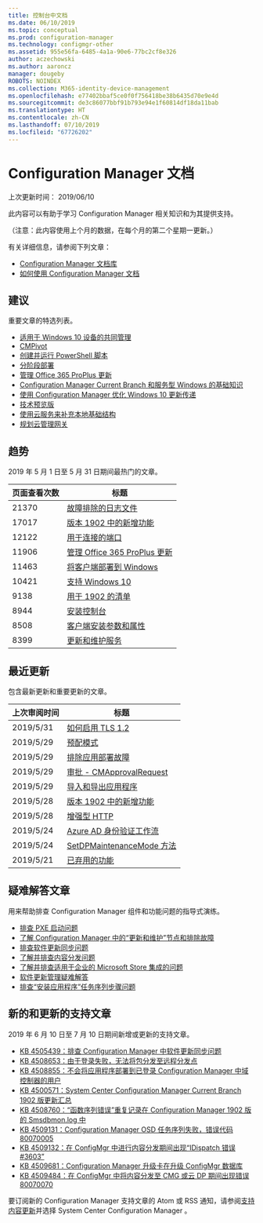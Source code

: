 ```yaml
---
title: 控制台中文档
ms.date: 06/10/2019
ms.topic: conceptual
ms.prod: configuration-manager
ms.technology: configmgr-other
ms.assetid: 955e56fa-6485-4a1a-90e6-77bc2cf8e326
author: aczechowski
ms.author: aaroncz
manager: dougeby
ROBOTS: NOINDEX
ms.collection: M365-identity-device-management
ms.openlocfilehash: e77402bbaf5ce0f0f756418be38b6435d70e9e4d
ms.sourcegitcommit: de3c86077bbf91b793e94e1f60814df18da11bab
ms.translationtype: HT
ms.contentlocale: zh-CN
ms.lasthandoff: 07/10/2019
ms.locfileid: "67726202"
---
```

<!-- 
- Feature 1357546
- This page displays in-console, under the Community workspace, Documentation node. 
- Don't use any relative links; must be full https://docs.microsoft.com and language neutral
- Process: https://microsoft.sharepoint.com/teams/ConfigMgr/Documents/ContentPub/Data%20collection%20process%20for%20Feature%201357546%20In-console%20documentation.docx?web=1
-->

# <a name="configuration-manager-documentation"></a>Configuration Manager 文档

上次更新时间：  2019/06/10

此内容可以有助于学习 Configuration Manager 相关知识和为其提供支持。

（注意：此内容使用上个月的数据，在每个月的第二个星期一更新。）

有关详细信息，请参阅下列文章：

- [Configuration Manager 文档库](https://docs.microsoft.com/sccm)  
- [如何使用 Configuration Manager 文档](https://docs.microsoft.com/sccm/core/understand/use-docs)

## <a name="recommended"></a>建议

重要文章的特选列表。

- [适用于 Windows 10 设备的共同管理](https://docs.microsoft.com/sccm/comanage/overview)  
- [CMPivot](https://docs.microsoft.com/sccm/core/servers/manage/cmpivot)  
- [创建并运行 PowerShell 脚本](https://docs.microsoft.com/sccm/apps/deploy-use/create-deploy-scripts)  
- [分阶段部署](https://docs.microsoft.com/sccm/osd/deploy-use/create-phased-deployment-for-task-sequence)  
- [管理 Office 365 ProPlus 更新](https://docs.microsoft.com/sccm/sum/deploy-use/manage-office-365-proplus-updates)  
- [Configuration Manager Current Branch 和服务型 Windows 的基础知识](https://docs.microsoft.com/sccm/core/understand/configuration-manager-and-windows-as-service)
- [使用 Configuration Manager 优化 Windows 10 更新传递](https://docs.microsoft.com/sccm/sum/deploy-use/optimize-windows-10-update-delivery)
- [技术预览版](https://docs.microsoft.com/sccm/core/get-started/technical-preview)
- [使用云服务来补充本地基础结构](https://docs.microsoft.com/sccm/core/understand/use-cloud-services)
- [规划云管理网关](https://docs.microsoft.com/sccm/core/clients/manage/plan-cloud-management-gateway)

## <a name="trending"></a>趋势

2019 年 5 月 1 日至 5 月 31 日期间最热门的文章。

| 页面查看次数 | 标题 |
|------------|-------|
| 21370 | [故障排除的日志文件](https://docs.microsoft.com/sccm/core/plan-design/hierarchy/log-files) |
| 17017 | [版本 1902 中的新增功能](https://docs.microsoft.com/sccm/core/plan-design/changes/whats-new-in-version-1902) |
| 12122 | [用于连接的端口](https://docs.microsoft.com/sccm/core/plan-design/hierarchy/ports) |
| 11906 | [管理 Office 365 ProPlus 更新](https://docs.microsoft.com/sccm/sum/deploy-use/manage-office-365-proplus-updates) |
| 11463 | [将客户端部署到 Windows](https://docs.microsoft.com/sccm/core/clients/deploy/deploy-clients-to-windows-computers) |
| 10421 | [支持 Windows 10](https://docs.microsoft.com/sccm/core/plan-design/configs/support-for-windows-10) |
| 9138 | [用于 1902 的清单](https://docs.microsoft.com/sccm/core/servers/manage/checklist-for-installing-update-1902) |
| 8944 | [安装控制台](https://docs.microsoft.com/sccm/core/servers/deploy/install/install-consoles) |
| 8508 | [客户端安装参数和属性](https://docs.microsoft.com/sccm/core/clients/deploy/about-client-installation-properties) |
| 8399 | [更新和维护服务](https://docs.microsoft.com/sccm/core/servers/manage/updates) |

## <a name="recently-updated"></a>最近更新

包含最新更新和重要更新的文章。

| 上次审阅时间 | 标题 |
|---------------|-------|
| 2019/5/31 | [如何启用 TLS 1.2](https://docs.microsoft.com/sccm/core/plan-design/security/enable-tls-1-2) |
| 2019/5/29 | [预配模式](https://docs.microsoft.com/sccm/osd/understand/provisioning-mode) |
| 2019/5/29 | [排除应用部署故障](https://docs.microsoft.com/sccm/apps/deploy-use/troubleshoot-application-deployment) |
| 2019/5/29 | [审批 - CMApprovalRequest](https://docs.microsoft.com/powershell/module/configurationmanager/approve-cmapprovalrequest) |
| 2019/5/29 | [导入和导出应用程序](https://docs.microsoft.com/sccm/apps/deploy-use/import-export-applications) |
| 2019/5/28 | [版本 1902 中的新增功能](https://docs.microsoft.com/sccm/core/plan-design/changes/whats-new-in-version-1902) |
| 2019/5/28 | [增强型 HTTP](https://docs.microsoft.com/sccm/core/plan-design/hierarchy/enhanced-http) |
| 2019/5/24 | [Azure AD 身份验证工作流](https://docs.microsoft.com/sccm/core/clients/manage/azure-ccmsetup) |
| 2019/5/24 | [SetDPMaintenanceMode 方法](https://docs.microsoft.com/sccm/develop/reference/core/servers/configure/setdpmaintenancemode-method-in-class-sms-distributionpointinfo) |
| 2019/5/21 | [已弃用的功能](https://docs.microsoft.com/sccm/core/plan-design/changes/deprecated/removed-and-deprecated-cmfeatures) |

## <a name="troubleshooting-articles"></a>疑难解答文章

用来帮助排查 Configuration Manager 组件和功能问题的指导式演练。

- [排查 PXE 启动问题](https://support.microsoft.com/help/4468612)
- [了解 Configuration Manager 中的“更新和维护”节点和排除故障](https://support.microsoft.com/help/4490424)
- [排查软件更新同步问题](https://support.microsoft.com/help/10059)
- [了解并排查内容分发问题](https://support.microsoft.com/help/4482728)
- [了解并排查适用于企业的 Microsoft Store 集成的问题](https://support.microsoft.com/help/4010214)
- [软件更新管理疑难解答](https://support.microsoft.com/help/10680)
- [排查“安装应用程序”任务序列步骤问题](https://support.microsoft.com/help/18408/)

## <a name="new-and-updated-support-articles"></a>新的和更新的支持文章

2019 年 6 月 10 日至 7 月 10 日期间新增或更新的支持文章。

- [KB 4505439：排查 Configuration Manager 中软件更新同步问题](https://support.microsoft.com/help/4505439)
- [KB 4508653：由于登录失败，无法将包分发至远程分发点](https://support.microsoft.com/help/4508653)
- [KB 4508855：不会将应用程序部署到已登录 Configuration Manager 中域控制器的用户](https://support.microsoft.com/help/4508855)
- [KB 4500571：System Center Configuration Manager Current Branch 1902 版更新汇总](https://support.microsoft.com/help/4500571)
- [KB 4508760：“函数序列错误”重复记录在 Configuration Manager 1902 版的 Smsdbmon.log 中](https://support.microsoft.com/help/4508760)
- [KB 4509131：Configuration Manager OSD 任务序列失败，错误代码 80070005](https://support.microsoft.com/help/4509131)
- [KB 4509132：在 ConfigMgr 中进行内容分发期间出现“IDispatch 错误 #3603”](https://support.microsoft.com/help/4509132)
- [KB 4509681：Configuration Manager 升级卡在升级 ConfigMgr 数据库](https://support.microsoft.com/help/4509681)
- [KB 4509484：在 ConfigMgr 中将内容分发至 CMG 或云 DP 期间出现错误 80070070](https://support.microsoft.com/help/4509484)

要订阅新的 Configuration Manager 支持文章的 Atom 或 RSS 通知，请参阅[支持内容更新](https://support.microsoft.com/help/4089498/)并选择 System Center Configuration Manager  。  
